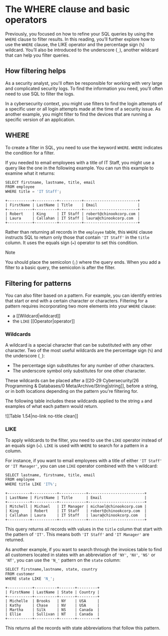 
# The WHERE clause and basic operators

Previously, you focused on how to refine your SQL queries by using the `WHERE` clause to filter results. In this reading, you’ll further explore how to use the `WHERE` clause, the LIKE operator and the percentage sign (`%`) wildcard. You’ll also be introduced to the underscore (`_`), another wildcard that can help you filter queries.

## How filtering helps

As a security analyst, you'll often be responsible for working with very large and complicated security logs. To find the information you need, you'll often need to use SQL to filter the logs.

In a cybersecurity context, you might use filters to find the login attempts of a specific user or all login attempts made at the time of a security issue. As another example, you might filter to find the devices that are running a specific version of an application.

## WHERE 

To create a filter in SQL, you need to use the keyword `WHERE`. `WHERE` indicates the condition for a filter.

If you needed to email employees with a title of IT Staff, you might use a query like the one in the following example. You can run this example to examine what it returns:

```sql
SELECT firstname, lastname, title, email
FROM employee
WHERE title = 'IT Staff';
```

```
+-----------+----------+----------+------------------------+
| FirstName | LastName | Title    | Email                  |
+-----------+----------+----------+------------------------+
| Robert    | King     | IT Staff | robert@chinookcorp.com |
| Laura     | Callahan | IT Staff | laura@chinookcorp.com  |
+-----------+----------+----------+------------------------+
```

Rather than returning all records in the `employee` table, this `WHERE` clause instructs SQL to return only those that contain `'IT Staff'` in the `title` column. It uses the equals sign (`=`) operator to set this condition.

> [!note]
> You should place the semicolon (`;`) where the query ends. When you add a filter to a basic query, the semicolon is after the filter.

## Filtering for patterns

You can also filter based on a pattern. For example, you can identify entries that start or end with a certain character or characters. Filtering for a pattern requires incorporating two more elements into your `WHERE` clause:

- a [[Wildcard|wildcard]]
- the `LIKE` [[Operator|operator]]

### Wildcards

A wildcard is a special character that can be substituted with any other character. Two of the most useful wildcards are the percentage sign (`%`) and the underscore (`_`):

- The percentage sign substitutes for any number of other characters.
- The underscore symbol only substitutes for one other character.

These wildcards can be placed after a [[20-29 Cybersecurity/26 Programming & Databases/0 Meta/Archive/String|string]], before a string, or in both locations depending on the pattern you're filtering for.

The following table includes these wildcards applied to the string `a` and examples of what each pattern would return.

![[Table 1.54|no-link no-title clean]]

### LIKE

To apply wildcards to the filter, you need to use the `LIKE` operator instead of an equals sign (`=`). `LIKE` is used with `WHERE` to search for a pattern in a column.

For instance, if you want to email employees with a title of either `'IT Staff'` or `'IT Manager'`, you can use `LIKE` operator combined with the `%` wildcard:

```sql
SELECT lastname, firstname, title, email
FROM employee
WHERE title LIKE 'IT%';
```

```
+----------+-----------+------------+-------------------------+
| LastName | FirstName | Title      | Email                   |
+----------+-----------+------------+-------------------------+
| Mitchell | Michael   | IT Manager | michael@chinookcorp.com |
| King     | Robert    | IT Staff   | robert@chinookcorp.com  |
| Callahan | Laura     | IT Staff   | laura@chinookcorp.com   |
+----------+-----------+------------+-------------------------+
```

This query returns all records with values in the `title` column that start with the pattern of `'IT'`. This means both `'IT Staff'` and `'IT Manager'` are returned.

As another example, if you want to search through the invoices table to find all customers located in states with an abbreviation of `'NY'`, `'NV'`, `'NS'` or `'NT'`, you can use the `'N_'` pattern on the `state` column:

```sql
SELECT firstname,lastname, state, country
FROM customer
WHERE state LIKE 'N_';
```

```
+-----------+----------+-------+---------+
| FirstName | LastName | State | Country |
+-----------+----------+-------+---------+
| Michelle  | Brooks   | NY    | USA     |
| Kathy     | Chase    | NV    | USA     |
| Martha    | Silk     | NS    | Canada  |
| Ellie     | Sullivan | NT    | Canada  |
+-----------+----------+-------+---------+
```

This returns all the records with state abbreviations that follow this pattern.